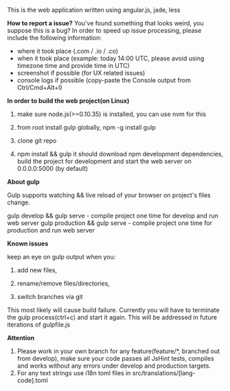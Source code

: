 This is the web application written using angular.js, jade, less

**How to report a issue?**
You've found something that looks weird, you suppose this is a bug?
In order to speed up issue processing, please include the following information:
- where it took place (.com / .io / .co)
- when it took place (example: today 14:00 UTC, please avoid using timezone time and provide time in UTC)
- screenshot if possible (for UX related issues)
- console logs if possible (copy-paste the Console output from Ctrl/Cmd+Alt+I)

**In order to build the web project(on Linux)**

1. make sure node.js(>=0.10.35) is installed, you can use nvm for this

2. from root install gulp globally, npm -g install gulp

3. clone git repo

4. npm install && gulp
it should download npm development dependencies, build the project for development and start the web server on 0.0.0.0:5000 (by default)

**About gulp**

Gulp supports watching && live reload of your browser on project's files change.

gulp develop && gulp serve - compile project one time for develop and run web server
gulp production && gulp serve - compile project one time for production and run web server

**Known issues**

keep an eye on gulp output when you:

1. add new files,

2. rename/remove files/directories,

3. switch branches via git

This most likely will cause build failure. Currently you will have to terminate the gulp process(ctrl+c) and start it again. This will be addressed in future iterations of gulpfile.js

**Attention**

1. Please work in your own branch for any feature(feature/*, branched out from develop), make sure your code passes all JsHint tests, compiles and works without any errors under develop and production targets.
2. For any text strings use i18n toml files in src/translations/[lang-code].toml
